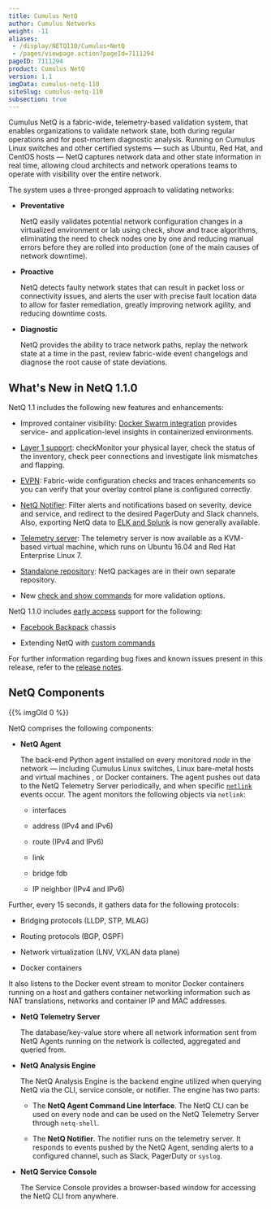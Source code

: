 ```yaml
---
title: Cumulus NetQ
author: Cumulus Networks
weight: -11
aliases:
 - /display/NETQ110/Cumulus+NetQ
 - /pages/viewpage.action?pageId=7111294
pageID: 7111294
product: Cumulus NetQ
version: 1.1
imgData: cumulus-netq-110
siteSlug: cumulus-netq-110
subsection: true
---
```

Cumulus NetQ is a fabric-wide, telemetry-based validation system, that
enables organizations to validate network state, both during regular
operations and for post-mortem diagnostic analysis. Running on Cumulus
Linux switches and other certified systems — such as Ubuntu, Red Hat,
and CentOS hosts — NetQ captures network data and other state
information in real time, allowing cloud architects and network
operations teams to operate with visibility over the entire network.

The system uses a three-pronged approach to validating networks:

  - **Preventative**
    
    NetQ easily validates potential network configuration changes in a
    virtualized environment or lab using check, show and trace
    algorithms, eliminating the need to check nodes one by one and
    reducing manual errors before they are rolled into production (one
    of the main causes of network downtime).

  - **Proactive**
    
    NetQ detects faulty network states that can result in packet loss or
    connectivity issues, and alerts the user with precise fault location
    data to allow for faster remediation, greatly improving network
    agility, and reducing downtime costs.

  - **Diagnostic**
    
    NetQ provides the ability to trace network paths, replay the network
    state at a time in the past, review fabric-wide event changelogs and
    diagnose the root cause of state deviations.

## What's New in NetQ 1.1.0</span>

NetQ 1.1 includes the following new features and enhancements:

  - Improved container visibility: [Docker Swarm
    integration](/version/cumulus-netq-110/Monitoring-Container-Environments-with-NetQ)
    provides service- and application-level insights in containerized
    environments.

  - [Layer 1
    support](/version/cumulus-netq-110/Monitoring-the-Physical-Layer):
    checkMonitor your physical layer, check the status of the inventory,
    check peer connections and investigate link mismatches and flapping.

  - [EVPN](https://support.cumulusnetworks.com/hc/en-us/articles/115012060387#evpn):
    Fabric-wide configuration checks and traces enhancements so you can
    verify that your overlay control plane is configured correctly.

  - [NetQ
    Notifier](/version/cumulus-netq-110/Proactively-Monitoring-the-Network-Fabric/):
    Filter alerts and notifications based on severity, device and
    service, and redirect to the desired PagerDuty and Slack channels.
    Also, exporting NetQ data to [ELK and
    Splunk](/version/cumulus-netq-110/Proactively-Monitoring-the-Network-Fabric/)
    is now generally available.

  - [Telemetry
    server](/version/cumulus-netq-110/Getting-Started-with-NetQ/): The
    telemetry server is now available as a KVM-based virtual machine,
    which runs on Ubuntu 16.04 and Red Hat Enterprise Linux 7.

  - [Standalone
    repository](Getting-Started-with-NetQ.html#src-7111298_GettingStartedwithNetQ-agent):
    NetQ packages are in their own separate repository.

  - New [check and show
    commands](https://support.cumulusnetworks.com/hc/en-us/articles/115012263348)
    for more validation options.

NetQ 1.1.0 includes [early
access](https://support.cumulusnetworks.com/hc/en-us/articles/202933878-Early-Access-Features-Defined)
support for the following:

  - [Facebook
    Backpack](/version/cumulus-netq-110/Early-Access-Features/Facebook-Backpack-Integration)
    chassis

  - Extending NetQ with [custom
    commands](/version/cumulus-netq-110/Early-Access-Features/Extending-NetQ-with-Custom-Commands)

For further information regarding bug fixes and known issues present in
this release, refer to the [release
notes](https://support.cumulusnetworks.com/hc/en-us/articles/115012060387).

## NetQ Components</span>

{{% imgOld 0 %}}

NetQ comprises the following components:

  - **NetQ Agent**
    
    The back-end Python agent installed on every monitored *node* in the
    network — including Cumulus Linux switches, Linux bare-metal hosts
    and virtual machines , or Docker containers. The agent pushes out
    data to the NetQ Telemetry Server periodically, and when specific
    [`netlink`](https://wiki.linuxfoundation.org/networking/netlink)
    events occur. The agent monitors the following objects via
    `netlink`:
    
      - interfaces
    
      - address (IPv4 and IPv6)
    
      - route (IPv4 and IPv6)
    
      - link
    
      - bridge fdb
    
      - IP neighbor (IPv4 and IPv6)

Further, every 15 seconds, it gathers data for the following protocols:

  - Bridging protocols (LLDP, STP, MLAG)

  - Routing protocols (BGP, OSPF)

  - Network virtualization (LNV, VXLAN data plane)

  - Docker containers

It also listens to the Docker event stream to monitor Docker containers
running on a host and gathers container networking information such as
NAT translations, networks and container IP and MAC addresses.

  - **NetQ Telemetry Server**
    
    The database/key-value store where all network information sent from
    NetQ Agents running on the network is collected, aggregated and
    queried from.

  - **NetQ Analysis Engine**
    
    The NetQ Analysis Engine is the backend engine utilized when
    querying NetQ via the CLI, service console, or notifier. The engine
    has two parts:
    
      - The **NetQ Agent Command Line Interface**. The NetQ CLI can be
        used on every node and can be used on the NetQ Telemetry Server
        through `netq-shell`.
    
      - The **NetQ Notifier**. The notifier runs on the telemetry
        server. It responds to events pushed by the NetQ Agent, sending
        alerts to a configured channel, such as Slack, PagerDuty or
        `syslog`.

  - **NetQ Service Console**
    
    The Service Console provides a browser-based window for accessing
    the NetQ CLI from anywhere.

<article id="html-search-results" class="ht-content" style="display: none;">

</article>

<footer id="ht-footer">

</footer>
